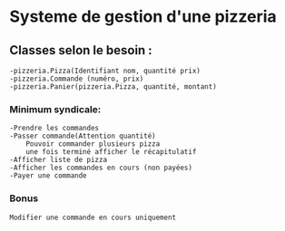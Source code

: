 # Systeme de gestion d'une pizzeria

## Classes selon le besoin :
    -pizzeria.Pizza(Identifiant nom, quantité prix)
    -pizzeria.Commande (numéro, prix)
    -pizzeria.Panier(pizzeria.Pizza, quantité, montant)
    

### Minimum syndicale:

    -Prendre les commandes
    -Passer commande(Attention quantité)
        Pouvoir commander plusieurs pizza
        une fois terminé afficher le récapitulatif
    -Afficher liste de pizza
    -Afficher les commandes en cours (non payées)
    -Payer une commande
    
### Bonus

    Modifier une commande en cours uniquement